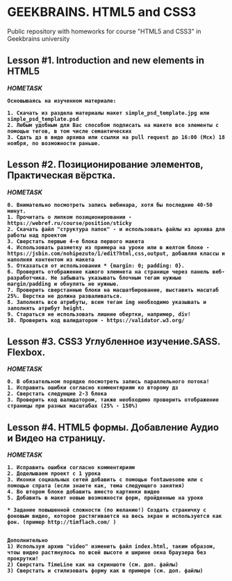 # GEEKBRAINS. HTML5 and CSS3
Public repository with homeworks for course "HTML5 and CSS3" in Geekbrains university

## Lesson #1. Introduction and new elements in HTML5

<i><b>HOMETASK<b></i>
```
Основываясь на изученном материале:

1. Скачать из раздела материалы макет simple_psd_template.jpg или simple_psd_template.psd
2. Любым удобным для Вас способом подписать на макете все элементы с помощью тегов, в том числе семантических
3. Сдать дз в виде архива или ссылки на pull request до 16:00 (Мск) 18 ноября, по возможности раньше.
```

## Lesson #2. Позиционирование элементов, Практическая вёрстка.

<i><b>HOMETASK<b></i>
```
0. Внимательно посмотреть запись вебинара, хотя бы последние 40-50 минут.
1. Прочитать о липком позиционировании - https://webref.ru/course/position/sticky
2. Скачать файл "структура папок" - и использовать файлы из архива для работы над проектом
3. Сверстать первые 4-е блока первого макета
4. Использовать разметку из примера на уроке или в желтом блоке - https://jsbin.com/nohipezuto/1/edit?html,css,output, добавляя классы и наполняя контентом из макета
5. Отказаться от использования * {margin: 0; padding: 0}.
6. Проверять отображение кажого элемнета на странице через панель веб-разработчика. Не забывать указывать блочным тегам нужные margin/padding и обнулять не нужные.
7. Проверить сверстанные блоки на масшатбирование, выставить масштаб 25%. Верстка не должна разваливаться.
8. Заполнять все атрибуты, всем тегам img необходимо указывать и заполнять атрибут height.
9. Стараться не использовать лишние обертки, например, div!
10. Проверить код валидатором - https://validator.w3.org/
```


## Lesson #3. CSS3 Углубленное изучение.SASS. Flexbox.

<i><b>HOMETASK<b></i>
```
0. В обязательном порядке посмотреть запись параллельного потока!
1. Исправить ошибки согласно комментяриям ко второму дз
2. Сверстать следующие 2-3 блока
3. Проверить код валидатором, также необходимо проверить отображение страницы при разных масштабах (25% - 150%)
```
## Lesson #4. HTML5 формы. Добавление Аудио и Видео на страницу.

<i><b>HOMETASK<b></i>
```
1. Исправить ошибки согласно комментяриям
2. Доделываем проект с 1 урока
3. Иконки социальных сетей добавить с помощью fontawesome или с помощью спрата (если знаете как, тема следующего занятия)
4. Во втором блоке добавить вместо картинки видео
5. Добавить в макет новые возможности форм, пройденные на уроке
 
* Задание повышенной сложности (по желанию!) Создать страничку с фоновым видео, которое растягивается на весь экран и используется как фон. (пример http://timflach.com/ )
 
 
Дополнительно
1) Используя архив "video" изменить файл index.html, таким образом, чтоы видео растянулось по всей высоте и ширине окна браузера без прокрутки!
2) Сверстать TimeLine как на скриншоте (см. доп. файлы)
3) Сверстать и стилизовать форму как в примере (см. доп. файлы)
```
